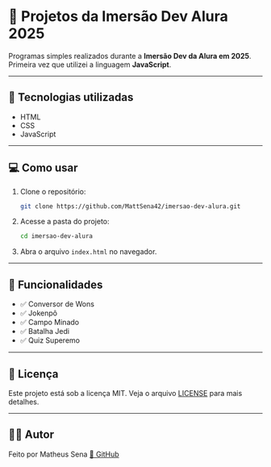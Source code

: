 # 📁 Projetos da Imersão Dev Alura 2025

Programas simples realizados durante a **Imersão Dev da Alura em 2025**.  
Primeira vez que utilizei a linguagem **JavaScript**.

---

## 🚀 Tecnologias utilizadas

- HTML  
- CSS  
- JavaScript  

---

## 💻 Como usar

1. Clone o repositório:
   ```bash
   git clone https://github.com/MattSena42/imersao-dev-alura.git
   ```

2. Acesse a pasta do projeto:
   ```bash
   cd imersao-dev-alura
   ```

3. Abra o arquivo `index.html` no navegador.

---

## 🧠 Funcionalidades

- ✅ Conversor de Wons
- ✅ Jokenpô
- ✅ Campo Minado
- ✅ Batalha Jedi
- ✅ Quiz Superemo

---

## 📝 Licença

Este projeto está sob a licença MIT. Veja o arquivo [LICENSE](LICENSE) para mais detalhes.

---

## 👨‍💻 Autor

Feito por Matheus Sena 
[🔗 GitHub](https://github.com/MattSena42)  
